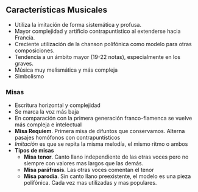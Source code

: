 ## Características Musicales
- Utiliza la imitación de forma sistemática y profusa.
- Mayor complejidad y artificio contrapuntístico al extenderse hacia Francia.
- Creciente utilización de la chanson polifónica como modelo para otras composiciones.
- Tendencia a un ámbito mayor (19-22 notas), especialmente en los graves.
- Música muy melismática y más compleja
- Simbolismo

### Misas
- Escritura horizontal y complejidad
- Se marca la voz más baja
- En comparación con la primera generación franco-flamenca se vuelve más compleja e intelectual 
- **Misa Requiem**. Primera misa de difuntos que conservamos. Alterna pasajes homófonos con contrapuntísticos
- *Imitación* es que se repita la misma melodía, el mismo ritmo o ambos
- **Tipos de misas**
	- **Misa tenor**. Canto llano independiente de las otras voces pero no siempre con valores mas largos que las demás.
	- **Misa paráfrasis**. Las otras voces comentan el tenor
	- **Misa parodia**. Sin canto llano preexistente, el modelo es una pieza polifónica. Cada vez mas utilizadas y mas populares.